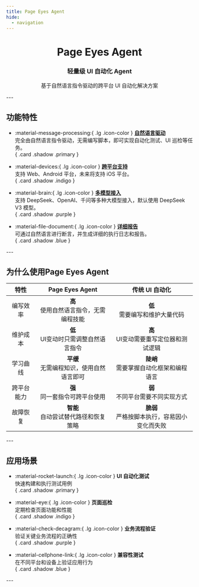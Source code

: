 ```yaml
---
title: Page Eyes Agent
hide:
  - navigation
---
```


<div align="center" markdown>

# **Page Eyes Agent**

### 轻量级 UI 自动化 Agent  
基于自然语言指令驱动的跨平台 UI 自动化解决方案

</div>
---

## 功能特性

<div class="grid cards" markdown>

- :material-message-processing:{ .lg .icon-color } **[自然语言驱动](guides/core-concepts.md)**  
  完全由自然语言指令驱动，无需编写脚本，即可实现自动化测试、UI 巡检等任务。  
  { .card .shadow .primary }

- :material-devices:{ .lg .icon-color } **[跨平台支持](getting-started/installation.md)**  
  支持 Web、Android 平台，未来将支持 iOS 平台。  
  { .card .shadow .indigo }

- :material-brain:{ .lg .icon-color } **[多模型接入](guides/core-concepts.md)**  
  支持 DeepSeek、OpenAI、千问等多种大模型接入，默认使用 DeepSeek V3 模型。  
  { .card .shadow .purple }

- :material-file-document:{ .lg .icon-color } **[详细报告](guides/best-practices.md)**  
  可通过自然语言进行断言，并生成详细的执行日志和报告。  
  { .card .shadow .blue }

</div>
---

## 为什么使用Page Eyes Agent

<div class="full-width-table" markdown>

| 特性 |       Page Eyes Agent       | 传统 UI 自动化 |
|:------------------:|:---------------------------:|:----------------------------------:|
| 编写效率 | **高** <br> 使用自然语言指令，无需编程技能  | **低** <br> 需要编写和维护大量代码 |
| 维护成本 | **低** <br> UI变动时只需调整自然语言指令  | **高** <br> UI变动需要重写定位器和测试逻辑 |
| 学习曲线 | **平缓** <br> 无需编程知识，使用自然语言即可 | **陡峭** <br> 需要掌握自动化框架和编程语言 |
| 跨平台能力 |   **强** <br> 同一套指令可跨平台使用    | **弱** <br> 不同平台需要不同实现方式 |
| 故障恢复 |  **智能** <br> 自动尝试替代路径和恢复策略  | **脆弱** <br> 严格按脚本执行，容易因小变化而失败 |


</div>
---

## 应用场景

<div class="grid cards" markdown>

- :material-rocket-launch:{ .lg .icon-color } **UI 自动化测试**  
  快速构建和执行测试用例  
  { .card .shadow .primary }

- :material-eye:{ .lg .icon-color } **页面巡检**  
  定期检查页面功能和性能  
  { .card .shadow .indigo }

- :material-check-decagram:{ .lg .icon-color } **业务流程验证**  
  验证关键业务流程的正确性  
  { .card .shadow .purple }

- :material-cellphone-link:{ .lg .icon-color } **兼容性测试**  
  在不同平台和设备上验证应用行为  
  { .card .shadow .blue }

</div>
---

